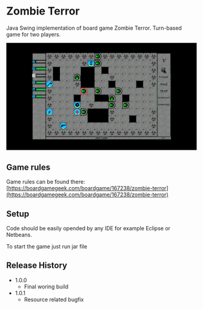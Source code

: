 # Zombie Terror


Java Swing implementation of board game Zombie Terror.
Turn-based game for two players.

![](header.png)



## Game rules

Game rules can be found there: 
[https://boardgamegeek.com/boardgame/167238/zombie-terror](https://boardgamegeek.com/boardgame/167238/zombie-terror)



## Setup

Code should be easily opended by any IDE for example Eclipse or Netbeans.

To start the game just run jar file

## Release History

* 1.0.0
    * Final woring build
* 1.0.1
    * Resource related bugfix	



